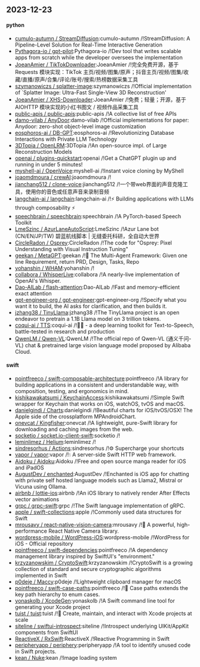 ## 2023-12-23

#### python
* [cumulo-autumn / StreamDiffusion](https://github.com/cumulo-autumn/StreamDiffusion):cumulo-autumn /!StreamDiffusion: A Pipeline-Level Solution for Real-Time Interactive Generation
* [Pythagora-io / gpt-pilot](https://github.com/Pythagora-io/gpt-pilot):Pythagora-io /!Dev tool that writes scalable apps from scratch while the developer oversees the implementation
* [JoeanAmier / TikTokDownloader](https://github.com/JoeanAmier/TikTokDownloader):JoeanAmier /!完全免费开源，基于 Requests 模块实现：TikTok 主页/视频/图集/原声；抖音主页/视频/图集/收藏/直播/原声/合集/评论/账号/搜索/热榜数据采集工具
* [szymanowiczs / splatter-image](https://github.com/szymanowiczs/splatter-image):szymanowiczs /!Official implementation of `Splatter Image: Ultra-Fast Single-View 3D Reconstruction'
* [JoeanAmier / XHS-Downloader](https://github.com/JoeanAmier/XHS-Downloader):JoeanAmier /!免费；轻量；开源，基于 AIOHTTP 模块实现的小红书图文 / 视频作品采集工具
* [public-apis / public-apis](https://github.com/public-apis/public-apis):public-apis /!A collective list of free APIs
* [damo-vilab / AnyDoor](https://github.com/damo-vilab/AnyDoor):damo-vilab /!Official implementations for paper: Anydoor: zero-shot object-level image customization
* [eosphoros-ai / DB-GPT](https://github.com/eosphoros-ai/DB-GPT):eosphoros-ai /!Revolutionizing Database Interactions with Private LLM Technology
* [3DTopia / OpenLRM](https://github.com/3DTopia/OpenLRM):3DTopia /!An open-source impl. of Large Reconstruction Models
* [openai / plugins-quickstart](https://github.com/openai/plugins-quickstart):openai /!Get a ChatGPT plugin up and running in under 5 minutes!
* [myshell-ai / OpenVoice](https://github.com/myshell-ai/OpenVoice):myshell-ai /!Instant voice cloning by MyShell
* [joaomdmoura / crewAI](https://github.com/joaomdmoura/crewAI):joaomdmoura /!
* [jianchang512 / clone-voice](https://github.com/jianchang512/clone-voice):jianchang512 /!一个带web界面的声音克隆工具，使用你的音色或任意声音来录制音频
* [langchain-ai / langchain](https://github.com/langchain-ai/langchain):langchain-ai /!⚡ Building applications with LLMs through composability ⚡
* [speechbrain / speechbrain](https://github.com/speechbrain/speechbrain):speechbrain /!A PyTorch-based Speech Toolkit
* [LmeSzinc / AzurLaneAutoScript](https://github.com/LmeSzinc/AzurLaneAutoScript):LmeSzinc /!Azur Lane bot (CN/EN/JP/TW) 碧蓝航线脚本 | 无缝委托科研，全自动大世界
* [CircleRadon / Osprey](https://github.com/CircleRadon/Osprey):CircleRadon /!The code for "Osprey: Pixel Understanding with Visual Instruction Tuning"
* [geekan / MetaGPT](https://github.com/geekan/MetaGPT):geekan /!🌟 The Multi-Agent Framework: Given one line Requirement, return PRD, Design, Tasks, Repo
* [yohanshin / WHAM](https://github.com/yohanshin/WHAM):yohanshin /!
* [collabora / WhisperLive](https://github.com/collabora/WhisperLive):collabora /!A nearly-live implementation of OpenAI's Whisper.
* [Dao-AILab / flash-attention](https://github.com/Dao-AILab/flash-attention):Dao-AILab /!Fast and memory-efficient exact attention
* [gpt-engineer-org / gpt-engineer](https://github.com/gpt-engineer-org/gpt-engineer):gpt-engineer-org /!Specify what you want it to build, the AI asks for clarification, and then builds it.
* [jzhang38 / TinyLlama](https://github.com/jzhang38/TinyLlama):jzhang38 /!The TinyLlama project is an open endeavor to pretrain a 1.1B Llama model on 3 trillion tokens.
* [coqui-ai / TTS](https://github.com/coqui-ai/TTS):coqui-ai /!🐸💬 - a deep learning toolkit for Text-to-Speech, battle-tested in research and production
* [QwenLM / Qwen-VL](https://github.com/QwenLM/Qwen-VL):QwenLM /!The official repo of Qwen-VL (通义千问-VL) chat & pretrained large vision language model proposed by Alibaba Cloud.

#### swift
* [pointfreeco / swift-composable-architecture](https://github.com/pointfreeco/swift-composable-architecture):pointfreeco /!A library for building applications in a consistent and understandable way, with composition, testing, and ergonomics in mind.
* [kishikawakatsumi / KeychainAccess](https://github.com/kishikawakatsumi/KeychainAccess):kishikawakatsumi /!Simple Swift wrapper for Keychain that works on iOS, watchOS, tvOS and macOS.
* [danielgindi / Charts](https://github.com/danielgindi/Charts):danielgindi /!Beautiful charts for iOS/tvOS/OSX! The Apple side of the crossplatform MPAndroidChart.
* [onevcat / Kingfisher](https://github.com/onevcat/Kingfisher):onevcat /!A lightweight, pure-Swift library for downloading and caching images from the web.
* [socketio / socket.io-client-swift](https://github.com/socketio/socket.io-client-swift):socketio /!
* [leminlimez / Helium](https://github.com/leminlimez/Helium):leminlimez /!
* [sindresorhus / Actions](https://github.com/sindresorhus/Actions):sindresorhus /!⚙️ Supercharge your shortcuts
* [vapor / vapor](https://github.com/vapor/vapor):vapor /!💧 A server-side Swift HTTP web framework.
* [Aidoku / Aidoku](https://github.com/Aidoku/Aidoku):Aidoku /!Free and open source manga reader for iOS and iPadOS
* [AugustDev / enchanted](https://github.com/AugustDev/enchanted):AugustDev /!Enchanted is iOS app for chatting with private self hosted language models such as Llama2, Mistral or Vicuna using Ollama.
* [airbnb / lottie-ios](https://github.com/airbnb/lottie-ios):airbnb /!An iOS library to natively render After Effects vector animations
* [grpc / grpc-swift](https://github.com/grpc/grpc-swift):grpc /!The Swift language implementation of gRPC.
* [apple / swift-collections](https://github.com/apple/swift-collections):apple /!Commonly used data structures for Swift
* [mrousavy / react-native-vision-camera](https://github.com/mrousavy/react-native-vision-camera):mrousavy /!📸 A powerful, high-performance React Native Camera library.
* [wordpress-mobile / WordPress-iOS](https://github.com/wordpress-mobile/WordPress-iOS):wordpress-mobile /!WordPress for iOS - Official repository
* [pointfreeco / swift-dependencies](https://github.com/pointfreeco/swift-dependencies):pointfreeco /!A dependency management library inspired by SwiftUI's "environment."
* [krzyzanowskim / CryptoSwift](https://github.com/krzyzanowskim/CryptoSwift):krzyzanowskim /!CryptoSwift is a growing collection of standard and secure cryptographic algorithms implemented in Swift
* [p0deje / Maccy](https://github.com/p0deje/Maccy):p0deje /!Lightweight clipboard manager for macOS
* [pointfreeco / swift-case-paths](https://github.com/pointfreeco/swift-case-paths):pointfreeco /!🧰 Case paths extends the key path hierarchy to enum cases.
* [yonaskolb / XcodeGen](https://github.com/yonaskolb/XcodeGen):yonaskolb /!A Swift command line tool for generating your Xcode project
* [tuist / tuist](https://github.com/tuist/tuist):tuist /!🚀 Create, maintain, and interact with Xcode projects at scale
* [siteline / swiftui-introspect](https://github.com/siteline/swiftui-introspect):siteline /!Introspect underlying UIKit/AppKit components from SwiftUI
* [ReactiveX / RxSwift](https://github.com/ReactiveX/RxSwift):ReactiveX /!Reactive Programming in Swift
* [peripheryapp / periphery](https://github.com/peripheryapp/periphery):peripheryapp /!A tool to identify unused code in Swift projects.
* [kean / Nuke](https://github.com/kean/Nuke):kean /!Image loading system
